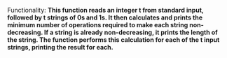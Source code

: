 Functionality: **This function reads an integer t from standard input, followed by t strings of 0s and 1s. It then calculates and prints the minimum number of operations required to make each string non-decreasing. If a string is already non-decreasing, it prints the length of the string. The function performs this calculation for each of the t input strings, printing the result for each.**